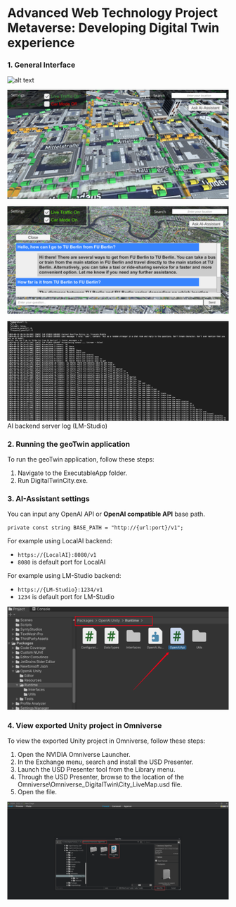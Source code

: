 # Advanced Web Technology Project <br> Metaverse: Developing Digital Twin experience

### 1. General Interface
![alt text](/images/overview1.png)

![alt text](/images/overview2.png)

![alt text](/images/ai.png)

![alt text](/images/ai-log.png)
AI backend server log (LM-Studio)


### 2. Running the geoTwin application
To run the geoTwin application, follow these steps:

1. Navigate to the ExecutableApp folder.
2. Run DigitalTwinCity.exe.


### 3. AI-Assistant settings

You can input any OpenAI API or **OpenAI compatible API** base path.

```
private const string BASE_PATH = "http://{url:port}/v1";
```

For example using LocalAI backend: 
 - `https://{LocalAI}:8080/v1  `      
 - `8080` is default port for LocalAI

For example using LM-Studio backend:
 - `https://{LM-Studio}:1234/v1   ` 
 - `1234` is default port for LM-Studio

![alt text](/images/api-path.png)


### 4. View exported Unity project in Omniverse

To view the exported Unity project in Omniverse, follow these steps:

1. Open the NVIDIA Omniverse Launcher.
2. In the Exchange menu, search and install the USD Presenter.
3. Launch the USD Presenter tool from the Library menu.
4. Through the USD Presenter, browse to the location of the Omniverse\Omniverse_DigitalTwin\City_LiveMap.usd file.
5. Open the file.

![alt text](/images/omniverse-import.png)